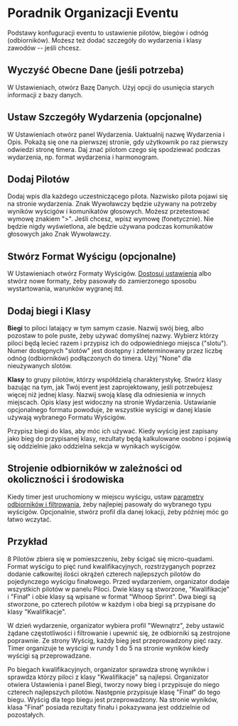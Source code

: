 # Poradnik Organizacji Eventu

Podstawy konfuguracji eventu to ustawienie pilotów, biegów i odnóg (odbiorników). Możesz też dodać szczegóły do wydarzenia i klasy zawodów -- jeśli chcesz.

## Wyczyść Obecne Dane (jeśli potrzeba)
W Ustawieniach, otwórz Bazę Danych. Użyj opcji do usunięcia starych informacji z bazy danych.

## Ustaw Szczegóły Wydarzenia (opcjonalne)
W Ustawieniach otwórz panel Wydarzenia. Uaktualnij nazwę Wydarzenia i Opis. Pokażą się one na pierwszej stronie, gdy użytkownik po raz pierwszy odwiedzi stronę timera. Daj znać pilotom czego się spodziewać podczas wydarzenia, np. format wydarzenia i harmonogram.

## Dodaj Pilotów
Dodaj wpis dla każdego uczestniczącego pilota. Nazwisko pilota pojawi się na stronie wydarzenia. Znak Wywoławczy będzie używany na potrzeby wyników wyścigów i komunikatów głosowych. Możesz przetestować wymowę znakiem ">". Jeśli chcesz, wpisz wymowę (fonetycznie). Nie będzie nigdy wyświetlona, ale będzie używana podczas komunikatów głosowych jako Znak Wywoławczy.

## Stwórz Format Wyścigu (opcjonalne)
W Ustawieniach otwórz Formaty Wyścigów. [Dostosuj ustawienia](User%20Guide.md#race-format) albo stwórz nowe formaty, żeby pasowały do zamierzonego sposobu wystartowania, warunków wygranej itd.

## Dodaj biegi i Klasy
**Biegi** to piloci latający w tym samym czasie. Nazwij swój bieg, albo pozostaw to pole puste, żeby używać domyślnej nazwy. Wybierz którzy piloci będą lecieć razem i przypisz ich do odpowiedniego miejsca ("slotu"). Numer dostępnych "slotów" jest dostępny i zdeterminowany przez liczbę odnóg (odbiorników) podłączonych do timera. Użyj "None" dla nieużywanych slotów.

**Klasy** to grupy pilotów, którzy współdzielą charakterystykę. Stwórz klasy bazując na tym, jak Twój event jest zaprojektowany, jeśli potrzebujesz więcej niż jednej klasy. Nazwij swoją klasę dla odniesienia w innych miejscach. Opis klasy jest widoczny na stronie Wydarzenia. Ustawianie opcjonalnego formatu powoduje, że wszystkie wyścigi w danej klasie używają wybranego Formatu Wyścigów.

Przypisz biegi do klas, aby móc ich używać. Kiedy wyścig jest zapisany jako bieg do przypisanej klasy, rezultaty będą kalkulowane osobno i pojawią się oddzielnie jako oddzielna sekcja w wynikach wyścigów.

## Strojenie odbiorników w zależności od okoliczności i środowiska
Kiedy timer jest uruchomiony w miejscu wyścigu, ustaw [parametry odbiorników i filtrowania](Tuning%20Parameters.md), żeby najlepiej pasowały do wybranego typu wyścigów. Opcjonalnie, stwórz profil dla danej lokacji, żeby później móc go łatwo wczytać.

## Przykład

8 Pilotów zbiera się w pomieszczeniu, żeby ścigać się micro-quadami. Format wyścigu to pięć rund kwalifikacyjnych, rozstrzyganych poprzez dodanie całkowitej ilości okrążeń czterech najlepszych pilotów do pojedynczego wyścigu finałowego. Przed wydarzeniem, organizator dodaje wszystkich pilotów w panelu Piloci. Dwie klasy są stworzone, "Kwalifikacje" i "Finał" i obie klasy są wpisane w format "Whoop Sprint". Dwa biegi są stworzone, po czterech pilotów w każdym i oba biegi są przypisane do klasy "Kwalifikacje".

W dzień wydarzenie, organizator wybiera profil "Wewnątrz", żeby ustawić żądane częstotliwości i filtrowanie i upewnić się, że odbiorniki są zestrojone poprawnie. Ze strony Wyścig, każdy bieg jest przeprowadzony pięć razy. Timer organizuje te wyścigi w rundy 1 do 5 na stronie wyników kiedy wyścigi są przeprowadzane.

Po biegach kwalifikacyjnych, organizator sprawdza stronę wyników i sprawdza którzy piloci z klasy "Kwalifikacje" są najlepsi. Organizator otwiera Ustawienia i panel Biegi, tworzy nowy bieg i przypisuje do niego czterech najlepszych pilotów. Następnie przypisuje klasę "Finał" do tego biegu. Wyścig dla tego biegu jest przeprowadzony. Na stronie wyników, klasa "Finał" posiada rezultaty finału i pokazywana jest oddzielnie od pozostałych.
